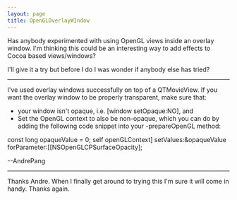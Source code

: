 ```yaml
---
layout: page
title: OpenGLOverlayWIndow
---
```


Has anybody experimented with using OpenGL views inside an overlay window. I'm thinking this could be an interesting way to add effects to Cocoa based views/windows?

I'll give it a try but before I do I was wonder if anybody else has tried?

----

I've used overlay windows successfully on top of a QTMovieView.  If you want the overlay window to be properly transparent, make sure that:


* your window isn't opaque, i.e. [window setOpaque:NO], and
* Set the OpenGL context to also be non-opaque, which you can do by adding the following code snippet into your -prepareOpenGL method:


    
const long opaqueValue = 0;
self openGLContext] setValues:&opaqueValue forParameter:[[NSOpenGLCPSurfaceOpacity];


--AndrePang

----

Thanks Andre. When I finally get around to trying this I'm sure it will come in handy. Thanks again.

